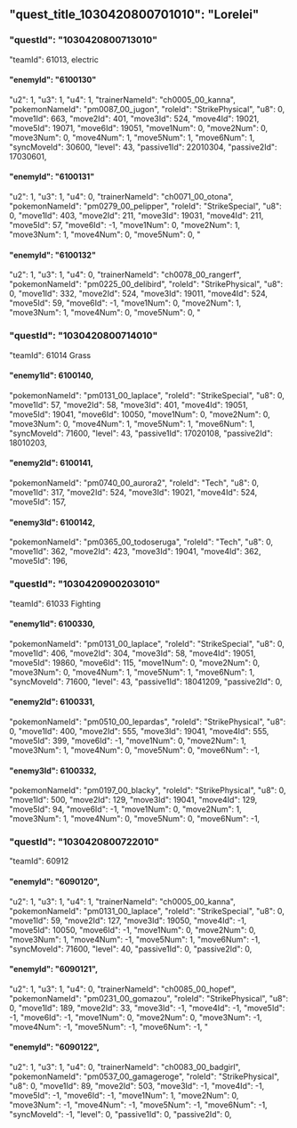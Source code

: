 ## "quest_title_1030420800701010": "Lorelei"

### "questId": "1030420800713010"
"teamId": 61013, electric
#### "enemyId": "6100130"
"u2": 1, "u3": 1, "u4": 1, "trainerNameId": "ch0005_00_kanna", "pokemonNameId": "pm0087_00_jugon", "roleId": "StrikePhysical", "u8": 0, "move1Id": 663, "move2Id": 401, "move3Id": 524, "move4Id": 19021, "move5Id": 19071, "move6Id": 19051, "move1Num": 0, "move2Num": 0, "move3Num": 0, "move4Num": 1, "move5Num": 1, "move6Num": 1, "syncMoveId": 30600, "level": 43, "passive1Id": 22010304, "passive2Id": 17030601,
#### "enemyId": "6100131"
 "u2": 1, "u3": 1, "u4": 0, "trainerNameId": "ch0071_00_otona", "pokemonNameId": "pm0279_00_pelipper", "roleId": "StrikeSpecial", "u8": 0, "move1Id": 403, "move2Id": 211, "move3Id": 19031, "move4Id": 211, "move5Id": 57, "move6Id": -1, "move1Num": 0, "move2Num": 1, "move3Num": 1, "move4Num": 0, "move5Num": 0, "
#### "enemyId": "6100132"
 "u2": 1, "u3": 1, "u4": 0, "trainerNameId": "ch0078_00_rangerf", "pokemonNameId": "pm0225_00_delibird", "roleId": "StrikePhysical", "u8": 0, "move1Id": 332, "move2Id": 524, "move3Id": 19011, "move4Id": 524, "move5Id": 59, "move6Id": -1, "move1Num": 0, "move2Num": 1, "move3Num": 1, "move4Num": 0, "move5Num": 0, "

### "questId": "1030420800714010"
"teamId": 61014 Grass
#### "enemy1Id": 6100140,
"pokemonNameId": "pm0131_00_laplace", "roleId": "StrikeSpecial", "u8": 0, "move1Id": 57, "move2Id": 58, "move3Id": 401, "move4Id": 19051, "move5Id": 19041, "move6Id": 10050, "move1Num": 0, "move2Num": 0, "move3Num": 0, "move4Num": 1, "move5Num": 1, "move6Num": 1, "syncMoveId": 71600, "level": 43, "passive1Id": 17020108, "passive2Id": 18010203,
#### "enemy2Id": 6100141, 
"pokemonNameId": "pm0740_00_aurora2", "roleId": "Tech", "u8": 0, "move1Id": 317, "move2Id": 524, "move3Id": 19021, "move4Id": 524, "move5Id": 157,
#### "enemy3Id": 6100142,
"pokemonNameId": "pm0365_00_todoseruga", "roleId": "Tech", "u8": 0, "move1Id": 362, "move2Id": 423, "move3Id": 19041, "move4Id": 362, "move5Id": 196,

###  "questId": "1030420900203010"
"teamId": 61033 Fighting
#### "enemy1Id": 6100330,
"pokemonNameId": "pm0131_00_laplace", "roleId": "StrikeSpecial", "u8": 0, "move1Id": 406, "move2Id": 304, "move3Id": 58, "move4Id": 19051, "move5Id": 19860, "move6Id": 115, "move1Num": 0, "move2Num": 0, "move3Num": 0, "move4Num": 1, "move5Num": 1, "move6Num": 1, "syncMoveId": 71600, "level": 43, "passive1Id": 18041209, "passive2Id": 0,
#### "enemy2Id": 6100331, 
"pokemonNameId": "pm0510_00_lepardas", "roleId": "StrikePhysical", "u8": 0, "move1Id": 400, "move2Id": 555, "move3Id": 19041, "move4Id": 555, "move5Id": 399, "move6Id": -1, "move1Num": 0, "move2Num": 1, "move3Num": 1, "move4Num": 0, "move5Num": 0, "move6Num": -1,
#### "enemy3Id": 6100332,
"pokemonNameId": "pm0197_00_blacky", "roleId": "StrikePhysical", "u8": 0, "move1Id": 500, "move2Id": 129, "move3Id": 19041, "move4Id": 129, "move5Id": 94, "move6Id": -1, "move1Num": 0, "move2Num": 1, "move3Num": 1, "move4Num": 0, "move5Num": 0, "move6Num": -1,


### "questId": "1030420800722010"
"teamId": 60912
#### "enemyId": "6090120", 
"u2": 1, "u3": 1, "u4": 1, "trainerNameId": "ch0005_00_kanna", "pokemonNameId": "pm0131_00_laplace", "roleId": "StrikeSpecial", "u8": 0, "move1Id": 59, "move2Id": 127, "move3Id": 19050, "move4Id": -1, "move5Id": 10050, "move6Id": -1, "move1Num": 0, "move2Num": 0, "move3Num": 1, "move4Num": -1, "move5Num": 1, "move6Num": -1, "syncMoveId": 71600, "level": 40, "passive1Id": 0, "passive2Id": 0,
#### "enemyId": "6090121",
 "u2": 1, "u3": 1, "u4": 0, "trainerNameId": "ch0085_00_hopef", "pokemonNameId": "pm0231_00_gomazou", "roleId": "StrikePhysical", "u8": 0, "move1Id": 189, "move2Id": 33, "move3Id": -1, "move4Id": -1, "move5Id": -1, "move6Id": -1, "move1Num": 0, "move2Num": 0, "move3Num": -1, "move4Num": -1, "move5Num": -1, "move6Num": -1, "
#### "enemyId": "6090122", 
 "u2": 1, "u3": 1, "u4": 0, "trainerNameId": "ch0083_00_badgirl", "pokemonNameId": "pm0537_00_gamageroge", "roleId": "StrikePhysical", "u8": 0, "move1Id": 89, "move2Id": 503, "move3Id": -1, "move4Id": -1, "move5Id": -1, "move6Id": -1, "move1Num": 1, "move2Num": 0, "move3Num": -1, "move4Num": -1, "move5Num": -1, "move6Num": -1, "syncMoveId": -1, "level": 0, "passive1Id": 0, "passive2Id": 0,

